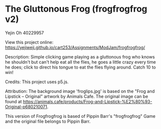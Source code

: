 # The Gluttonous Frog (frogfrogfrog v2)

Yejin Oh 40229957

View this project online: https://yejiweji.github.io/cart253/Assignments/ModJam/frogfrogfrog/

Description:
Simple clicking game playing as a gluttonous frog who knows he shouldn't but can't help eat all the flies, he goes a little crazy every time he does; click to direct his tongue to eat the flies flying around. Catch 10 to win!

Credits:
This project uses p5.js.

Attribution:
The background image 'froglips.jpg' is based on the "Frog and Lipstick – Original" artwork by Animals Cafe. The original image can be found at https://animals.cafe/products/Frog-and-Lipstick-%E2%80%93-Original-p680210071.

This version of Frogfrogfrog is based of Pippin Barr's "frogfrogfrog" Game and the original file belongs to Pippin Barr.
